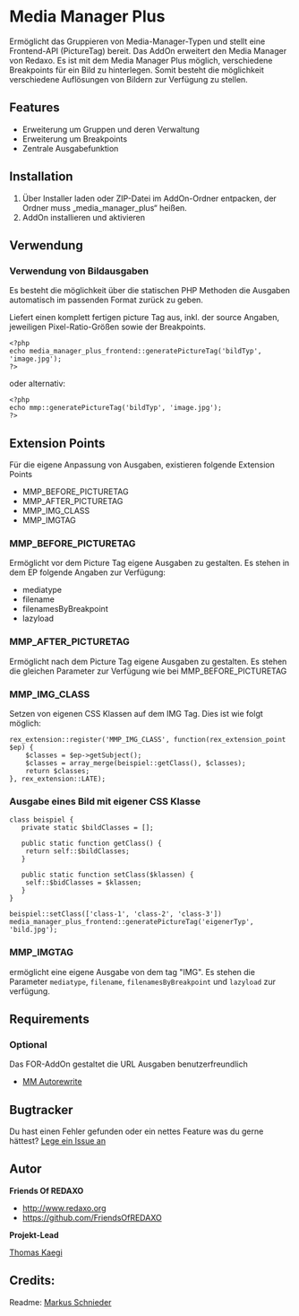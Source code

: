 # Media Manager Plus

Ermöglicht das Gruppieren von Media-Manager-Typen und stellt eine Frontend-API (PictureTag) bereit.
Das AddOn erweitert den Media Manager von Redaxo. Es ist mit dem Media Manager Plus möglich, verschiedene Breakpoints
für ein Bild zu hinterlegen. Somit besteht die möglichkeit verschiedene Auflösungen von Bildern zur Verfügung zu stellen.

## Features

- Erweiterung um Gruppen und deren Verwaltung
- Erweiterung um Breakpoints
- Zentrale Ausgabefunktion


## Installation

1. Über Installer laden oder ZIP-Datei im AddOn-Ordner entpacken, der Ordner muss „media_manager_plus“ heißen.
2. AddOn installieren und aktivieren

## Verwendung
### Verwendung von Bildausgaben
Es besteht die möglichkeit über die statischen PHP Methoden die Ausgaben automatisch im passenden Format zurück zu geben.


Liefert einen komplett fertigen picture Tag aus, inkl. der source Angaben, jeweiligen Pixel-Ratio-Größen sowie der Breakpoints.
```
<?php
echo media_manager_plus_frontend::generatePictureTag('bildTyp', 'image.jpg');
?>
```
 
oder alternativ:
```
<?php 
echo mmp::generatePictureTag('bildTyp', 'image.jpg');
?>
```

## Extension Points
Für die eigene Anpassung von Ausgaben, existieren folgende Extension Points

- MMP_BEFORE_PICTURETAG
- MMP_AFTER_PICTURETAG
- MMP_IMG_CLASS
- MMP_IMGTAG

### MMP_BEFORE_PICTURETAG
Ermöglicht vor dem Picture Tag eigene Ausgaben zu gestalten. Es stehen in dem EP folgende Angaben zur Verfügung:
- mediatype
- filename
- filenamesByBreakpoint
- lazyload

### MMP_AFTER_PICTURETAG
Ermöglicht nach dem Picture Tag eigene Ausgaben zu gestalten. Es stehen die gleichen Parameter zur Verfügung wie bei MMP_BEFORE_PICTURETAG

### MMP_IMG_CLASS
Setzen von eigenen CSS Klassen auf dem IMG Tag. Dies ist wie folgt möglich:

```
rex_extension::register('MMP_IMG_CLASS', function(rex_extension_point $ep) {
    $classes = $ep->getSubject();
    $classes = array_merge(beispiel::getClass(), $classes);
    return $classes;
}, rex_extension::LATE);
```

### Ausgabe eines Bild mit eigener CSS Klasse

```
class beispiel {
   private static $bildClasses = [];
   
   public static function getClass() {
    return self::$bildClasses;
   }
   
   public static function setClass($klassen) {
    self::$bidClasses = $klassen;
   }
}

beispiel::setClass(['class-1', 'class-2', 'class-3'])
media_manager_plus_frontend::generatePictureTag('eigenerTyp', 'bild.jpg');
```

### MMP_IMGTAG
ermöglicht eine eigene Ausgabe von dem tag "IMG". Es stehen die Parameter `mediatype`, `filename`, `filenamesByBreakpoint` und `lazyload` zur verfügung.

## Requirements

### Optional
Das FOR-AddOn gestaltet die URL Ausgaben benutzerfreundlich 
* [MM Autorewrite](https://github.com/FriendsOfREDAXO/media_manager_autorewrite)

## Bugtracker

Du hast einen Fehler gefunden oder ein nettes Feature was du gerne hättest? [Lege ein Issue an](https://github.com/FriendsOfREDAXO/media_manager_plus/issues)

## Autor

**Friends Of REDAXO**

* http://www.redaxo.org
* https://github.com/FriendsOfREDAXO

**Projekt-Lead**

[Thomas Kaegi](https://github.com/phoebusryan)


## Credits:

Readme: [Markus Schnieder](https://github.com/mschnieder)

